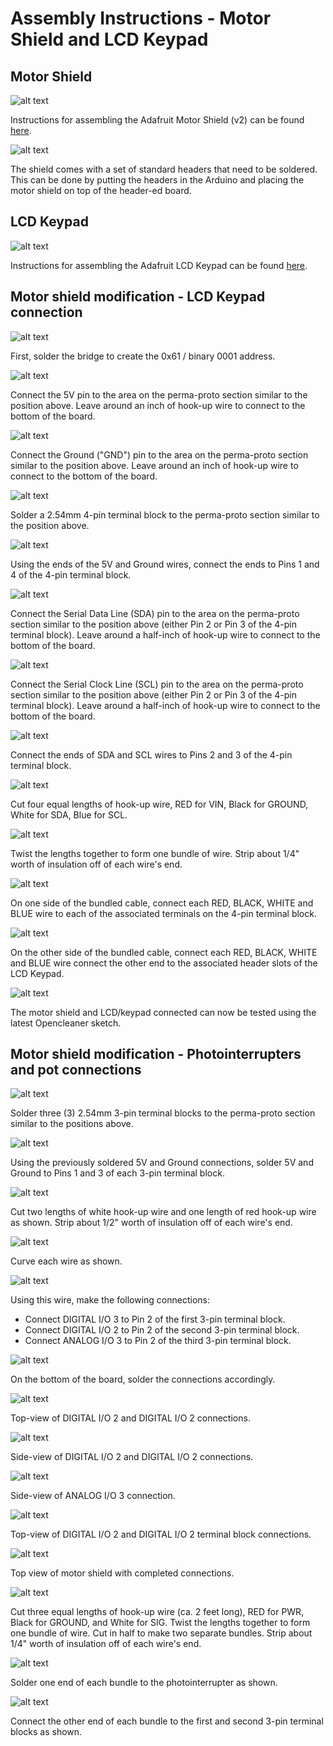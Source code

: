 # Assembly Instructions - Motor Shield and LCD Keypad

## Motor Shield

![alt text](https://github.com/epiil/open-cleaner/blob/master/photos/photos/MotorShieldLCDAssembly/MotorShieldLCDAssembly_001.JPG " ")

Instructions for assembling the Adafruit Motor Shield (v2) can be found [here](https://learn.adafruit.com/adafruit-motor-shield-v2-for-arduino/install-headers). 

![alt text](https://github.com/epiil/open-cleaner/blob/master/photos/photos/MotorShieldLCDAssembly/MotorShieldLCDAssembly_002.JPG " ")

The shield comes with a set of standard headers that need to be soldered. This can be done by putting the headers in the Arduino and placing the motor shield on top of the header-ed board. 

## LCD Keypad

![alt text](https://github.com/epiil/open-cleaner/blob/master/photos/photos/MotorShieldLCDAssembly/MotorShieldLCDAssembly_003.JPG " ")

Instructions for assembling the Adafruit LCD Keypad can be found [here](https://learn.adafruit.com/adafruit-16x2-character-lcd-plus-keypad-for-raspberry-pi/assembly).

## Motor shield modification - LCD Keypad connection

![alt text](https://github.com/epiil/open-cleaner/blob/master/photos/photos/MotorShieldLCDAssembly/MotorShieldLCDAssembly_004.JPG " ")

First, solder the bridge to create the 0x61 / binary 0001 address.

![alt text](https://github.com/epiil/open-cleaner/blob/master/photos/photos/MotorShieldLCDAssembly/MotorShieldLCDAssembly_005.JPG " ")

Connect the 5V pin to the area on the perma-proto section similar to the position above. Leave around an inch of hook-up wire to connect to the bottom of the board.

![alt text](https://github.com/epiil/open-cleaner/blob/master/photos/photos/MotorShieldLCDAssembly/MotorShieldLCDAssembly_006.JPG " ")

Connect the Ground ("GND") pin to the area on the perma-proto section similar to the position above. Leave around an inch of hook-up wire to connect to the bottom of the board. 

![alt text](https://github.com/epiil/open-cleaner/blob/master/photos/photos/MotorShieldLCDAssembly/MotorShieldLCDAssembly_007.JPG " ")

Solder a 2.54mm 4-pin terminal block to the perma-proto section similar to the position above.

![alt text](https://github.com/epiil/open-cleaner/blob/master/photos/photos/MotorShieldLCDAssembly/MotorShieldLCDAssembly_009.JPG " ")

Using the ends of the 5V and Ground wires, connect the ends to Pins 1 and 4 of the 4-pin terminal block. 

![alt text](https://github.com/epiil/open-cleaner/blob/master/photos/photos/MotorShieldLCDAssembly/MotorShieldLCDAssembly_008.JPG " ") 

Connect the Serial Data Line (SDA) pin to the area on the perma-proto section similar to the position above (either Pin 2 or Pin 3 of the 4-pin terminal block). Leave around a half-inch of hook-up wire to connect to the bottom of the board.

![alt text](https://github.com/epiil/open-cleaner/blob/master/photos/photos/MotorShieldLCDAssembly/MotorShieldLCDAssembly_010.JPG " ")

Connect the Serial Clock Line (SCL) pin to the area on the perma-proto section similar to the position above (either Pin 2 or Pin 3 of the 4-pin terminal block). Leave around a half-inch of hook-up wire to connect to the bottom of the board.

![alt text](https://github.com/epiil/open-cleaner/blob/master/photos/photos/MotorShieldLCDAssembly/MotorShieldLCDAssembly_011.JPG " ")

Connect the ends of SDA and SCL wires to Pins 2 and 3 of the 4-pin terminal block. 

![alt text](https://github.com/epiil/open-cleaner/blob/master/photos/photos/MotorShieldLCDAssembly/MotorShieldLCDAssembly_012.JPG " ")

Cut four equal lengths of hook-up wire, RED for VIN, Black for GROUND, White for SDA, Blue for SCL. 

![alt text](https://github.com/epiil/open-cleaner/blob/master/photos/photos/MotorShieldLCDAssembly/MotorShieldLCDAssembly_013.JPG " ")

Twist the lengths together to form one bundle of wire. Strip about 1/4" worth of insulation off of each wire's end. 

![alt text](https://github.com/epiil/open-cleaner/blob/master/photos/photos/MotorShieldLCDAssembly/MotorShieldLCDAssembly_014.JPG " ")

On one side of the bundled cable, connect each RED, BLACK, WHITE and BLUE wire to each of the associated terminals on the 4-pin terminal block. 

![alt text](https://github.com/epiil/open-cleaner/blob/master/photos/photos/MotorShieldLCDAssembly/MotorShieldLCDAssembly_015.JPG " ")

On the other side of the bundled cable, connect each RED, BLACK, WHITE and BLUE wire connect the other end to the associated header slots of the LCD Keypad. 

![alt text](https://github.com/epiil/open-cleaner/blob/master/photos/photos/MotorShieldLCDAssembly/MotorShieldLCDAssembly_016.JPG " ")

The motor shield and LCD/keypad connected can now be tested using the latest Opencleaner sketch. 

## Motor shield modification - Photointerrupters and pot connections

![alt text](https://github.com/epiil/open-cleaner/blob/master/photos/photos/PhotointerrupterPotAssembly/PhotointerrupterPotAssembly_001.JPG " ")

Solder three (3) 2.54mm 3-pin terminal blocks to the perma-proto section similar to the positions above.

![alt text](https://github.com/epiil/open-cleaner/blob/master/photos/photos/PhotointerrupterPotAssembly/PhotointerrupterPotAssembly_002.JPG " ")

Using the previously soldered 5V and Ground connections, solder 5V and Ground to Pins 1 and 3 of each 3-pin terminal block. 

![alt text](https://github.com/epiil/open-cleaner/blob/master/photos/photos/PhotointerrupterPotAssembly/PhotointerrupterPotAssembly_004.JPG " ")

Cut two lengths of white hook-up wire and one length of red hook-up wire as shown. Strip about 1/2" worth of insulation off of each wire's end.  

![alt text](https://github.com/epiil/open-cleaner/blob/master/photos/photos/PhotointerrupterPotAssembly/PhotointerrupterPotAssembly_003.JPG " ")

Curve each wire as shown. 

![alt text](https://github.com/epiil/open-cleaner/blob/master/photos/photos/PhotointerrupterPotAssembly/PhotointerrupterPotAssembly_006.JPG " ")

Using this wire, make the following connections:

- Connect DIGITAL I/O 3 to Pin 2 of the first 3-pin terminal block. 
- Connect DIGITAL I/O 2 to Pin 2 of the second 3-pin terminal block. 
- Connect ANALOG I/O 3 to Pin 2 of the third 3-pin terminal block. 

![alt text](https://github.com/epiil/open-cleaner/blob/master/photos/photos/PhotointerrupterPotAssembly/PhotointerrupterPotAssembly_005.JPG " ")

On the bottom of the board, solder the connections accordingly. 

![alt text](https://github.com/epiil/open-cleaner/blob/master/photos/photos/PhotointerrupterPotAssembly/PhotointerrupterPotAssembly_007.JPG " ")

Top-view of DIGITAL I/O 2 and DIGITAL I/O 2 connections. 

![alt text](https://github.com/epiil/open-cleaner/blob/master/photos/photos/PhotointerrupterPotAssembly/PhotointerrupterPotAssembly_008.JPG " ")

Side-view of DIGITAL I/O 2 and DIGITAL I/O 2 connections. 

![alt text](https://github.com/epiil/open-cleaner/blob/master/photos/photos/PhotointerrupterPotAssembly/PhotointerrupterPotAssembly_009.JPG " ")

Side-view of ANALOG I/O 3 connection. 

![alt text](https://github.com/epiil/open-cleaner/blob/master/photos/photos/PhotointerrupterPotAssembly/PhotointerrupterPotAssembly_010.JPG " ")

Top-view of DIGITAL I/O 2 and DIGITAL I/O 2 terminal block connections. 

![alt text](https://github.com/epiil/open-cleaner/blob/master/photos/photos/PhotointerrupterPotAssembly/PhotointerrupterPotAssembly_011.JPG " ")

Top view of motor shield with completed connections. 

![alt text](https://github.com/epiil/open-cleaner/blob/master/photos/photos/PhotointerrupterPotAssembly/PhotointerrupterPotAssembly_012.JPG " ")

Cut three equal lengths of hook-up wire (ca. 2 feet long), RED for PWR, Black for GROUND, and White for SIG. Twist the lengths together to form one bundle of wire. Cut in half to make two separate bundles. Strip about 1/4" worth of insulation off of each wire's end. 

![alt text](https://github.com/epiil/open-cleaner/blob/master/photos/photos/PhotointerrupterPotAssembly/PhotointerrupterPotAssembly_013.JPG " ")

Solder one end of each bundle to the photointerrupter as shown. 

![alt text](https://github.com/epiil/open-cleaner/blob/master/photos/photos/PhotointerrupterPotAssembly/PhotointerrupterPotAssembly_014.JPG " ")

Connect the other end of each bundle to the first and second 3-pin terminal blocks as shown.  


